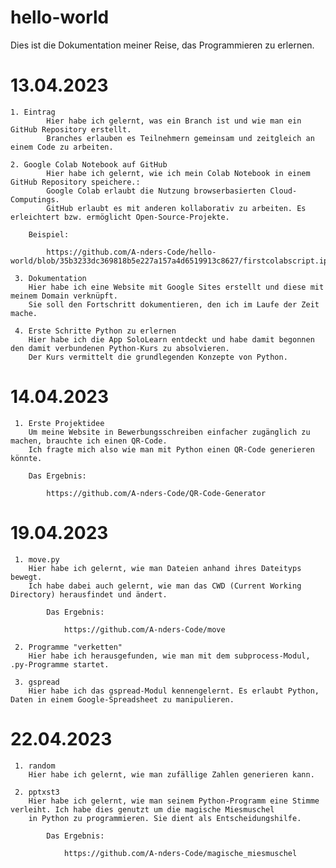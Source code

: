 # hello-world
Dies ist die Dokumentation meiner Reise, das Programmieren zu erlernen.

# 13.04.2023

   	1. Eintrag
    		Hier habe ich gelernt, was ein Branch ist und wie man ein GitHub Repository erstellt.
      		Branches erlauben es Teilnehmern gemeinsam und zeitgleich an einem Code zu arbeiten.
  
   	2. Google Colab Notebook auf GitHub
    		Hier habe ich gelernt, wie ich mein Colab Notebook in einem GitHub Repository speichere.:
      		Google Colab erlaubt die Nutzung browserbasierten Cloud-Computings.
      		GitHub erlaubt es mit anderen kollaborativ zu arbeiten. Es erleichtert bzw. ermöglicht Open-Source-Projekte. 
    
      	Beispiel:
    
        	https://github.com/A-nders-Code/hello-world/blob/35b3233dc369818b5e227a157a4d6519913c8627/firstcolabscript.ipynb

	 3. Dokumentation
  		Hier habe ich eine Website mit Google Sites erstellt und diese mit meinem Domain verknüpft.
  		Sie soll den Fortschritt dokumentieren, den ich im Laufe der Zeit mache.
  
	 4. Erste Schritte Python zu erlernen
  		Hier habe ich die App SoloLearn entdeckt und habe damit begonnen den damit verbundenen Python-Kurs zu absolvieren.
  		Der Kurs vermittelt die grundlegenden Konzepte von Python.
  

# 14.04.2023

	 1. Erste Projektidee
  		Um meine Website in Bewerbungsschreiben einfacher zugänglich zu machen, brauchte ich einen QR-Code.
  		Ich fragte mich also wie man mit Python einen QR-Code generieren könnte.
   
   		Das Ergebnis:
     
     		https://github.com/A-nders-Code/QR-Code-Generator


# 19.04.2023
	 1. move.py
		Hier habe ich gelernt, wie man Dateien anhand ihres Dateityps bewegt.
		Ich habe dabei auch gelernt, wie man das CWD (Current Working Directory) herausfindet und ändert.
			
			Das Ergebnis:
				
				https://github.com/A-nders-Code/move

	 2. Programme "verketten"
		Hier habe ich herausgefunden, wie man mit dem subprocess-Modul, .py-Programme startet.

	 3. gspread
		Hier habe ich das gspread-Modul kennengelernt. Es erlaubt Python, Daten in einem Google-Spreadsheet zu manipulieren.
		
# 22.04.2023
	 1. random
	 	Hier habe ich gelernt, wie man zufällige Zahlen generieren kann.
	 
	 2. pptxst3
		Hier habe ich gelernt, wie man seinem Python-Programm eine Stimme verleiht. Ich habe dies genutzt um die magische Miesmuschel 
		in Python zu programmieren. Sie dient als Entscheidungshilfe.
			
			Das Ergebnis:
				
				https://github.com/A-nders-Code/magische_miesmuschel

